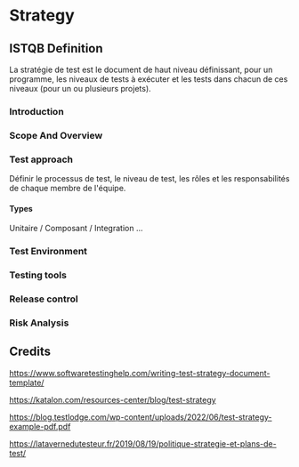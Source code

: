 # Strategy

## ISTQB Definition

La stratégie de test est le document de haut niveau définissant, pour un programme, les niveaux de tests à exécuter et les tests dans chacun de ces niveaux (pour un ou plusieurs projets).

### Introduction


###  Scope And Overview

### Test approach

Définir le processus de test, le niveau de test, les rôles et les responsabilités de chaque membre de l'équipe.

#### Types

Unitaire / Composant / Integration ...


### Test Environment


### Testing tools


### Release control


### Risk Analysis



## Credits

https://www.softwaretestinghelp.com/writing-test-strategy-document-template/

https://katalon.com/resources-center/blog/test-strategy

https://blog.testlodge.com/wp-content/uploads/2022/06/test-strategy-example-pdf.pdf

https://latavernedutesteur.fr/2019/08/19/politique-strategie-et-plans-de-test/

